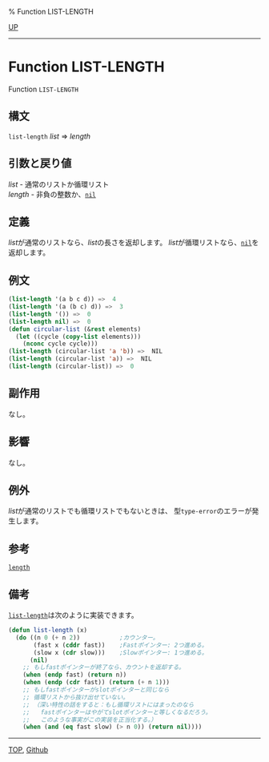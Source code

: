 % Function LIST-LENGTH

[UP](14.2.html)  

---

# Function LIST-LENGTH


Function `LIST-LENGTH`


## 構文

`list-length` *list* => *length*


## 引数と戻り値

*list* - 通常のリストか循環リスト  
*length* - 非負の整数か、[`nil`](5.3.nil-variable.html)


## 定義

*list*が通常のリストなら、*list*の長さを返却します。
*list*が循環リストなら、[`nil`](5.3.nil-variable.html)を返却します。


## 例文

```lisp
(list-length '(a b c d)) =>  4
(list-length '(a (b c) d)) =>  3
(list-length '()) =>  0
(list-length nil) =>  0
(defun circular-list (&rest elements)
  (let ((cycle (copy-list elements))) 
    (nconc cycle cycle)))
(list-length (circular-list 'a 'b)) =>  NIL
(list-length (circular-list 'a)) =>  NIL
(list-length (circular-list)) =>  0
```


## 副作用

なし。


## 影響

なし。


## 例外

*list*が通常のリストでも循環リストでもないときは、
型`type-error`のエラーが発生します。


## 参考

[`length`](17.3.length.html)


## 備考

[`list-length`](14.2.list-length.html)は次のように実装できます。

```lisp
(defun list-length (x)  
  (do ((n 0 (+ n 2))           ;カウンター。
       (fast x (cddr fast))    ;Fastポインター: 2つ進める。
       (slow x (cdr slow)))    ;Slowポインター: 1つ進める。
      (nil)
    ;; もしfastポインターが終了なら、カウントを返却する。
    (when (endp fast) (return n))
    (when (endp (cdr fast)) (return (+ n 1)))
	;; もしfastポインターがslotポインターと同じなら
	;; 循環リストから抜け出せていない。
	;; （深い特性の話をすると：もし循環リストにはまったのなら
	;;   fastポインターはやがてslotポインターと等しくなるだろう。
	;;   このような事実がこの実装を正当化する。）
    (when (and (eq fast slow) (> n 0)) (return nil))))
```


---
[TOP](index.html),  [Github](https://github.com/nptcl/npt-japanese)

